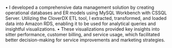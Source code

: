 •	I developed a comprehensive data management solution by creating operational databases and ER models using MySQL Workbench with CSSQL Server. 
  Utilizing the CloverDX ETL tool, I extracted, transformed, and loaded data into Amazon RDS, enabling it to be used for analytical queries and insightful visualizations. 
•	These visualizations provided key insights into sitter performance, customer billing, and service usage, 
  which facilitated better decision-making for service improvements and marketing strategies.
